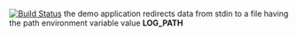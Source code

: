 [![Build Status](https://travis-ci.org/b2017-17viu16m/lab12.svg?branch=master)](https://travis-ci.org/b2017-17viu16m/lab12)
the demo application redirects data from stdin to a file having the path environment variable value **LOG_PATH**
